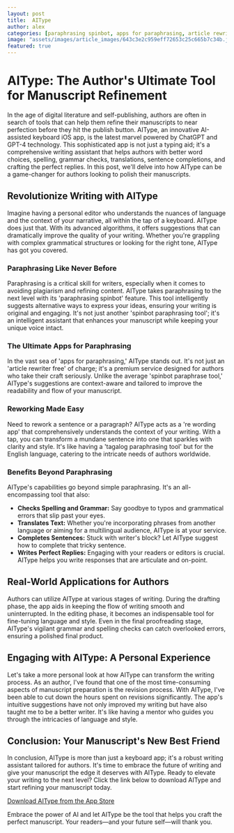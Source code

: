 ```yaml
---
layout: post
title:  AIType
author: alex
categories: [paraphrasing spinbot, apps for paraphrasing, article rewriter free, spinbot paraphrasing tool, re wording app, spinbot paraphrase tool, tagalog paraphrasing tool]
image: "assets/images/article_images/643c3e2c959eff72653c25c665b7c34b.jpg"
featured: true
---
```


# AIType: The Author's Ultimate Tool for Manuscript Refinement

In the age of digital literature and self-publishing, authors are often in search of tools that can help them refine their manuscripts to near perfection before they hit the publish button. AIType, an innovative AI-assisted keyboard iOS app, is the latest marvel powered by ChatGPT and GPT-4 technology. This sophisticated app is not just a typing aid; it's a comprehensive writing assistant that helps authors with better word choices, spelling, grammar checks, translations, sentence completions, and crafting the perfect replies. In this post, we'll delve into how AIType can be a game-changer for authors looking to polish their manuscripts.

## Revolutionize Writing with AIType

Imagine having a personal editor who understands the nuances of language and the context of your narrative, all within the tap of a keyboard. AIType does just that. With its advanced algorithms, it offers suggestions that can dramatically improve the quality of your writing. Whether you're grappling with complex grammatical structures or looking for the right tone, AIType has got you covered.

### Paraphrasing Like Never Before

Paraphrasing is a critical skill for writers, especially when it comes to avoiding plagiarism and refining content. AIType takes paraphrasing to the next level with its 'paraphrasing spinbot' feature. This tool intelligently suggests alternative ways to express your ideas, ensuring your writing is original and engaging. It's not just another 'spinbot paraphrasing tool'; it's an intelligent assistant that enhances your manuscript while keeping your unique voice intact.

### The Ultimate Apps for Paraphrasing

In the vast sea of 'apps for paraphrasing,' AIType stands out. It's not just an 'article rewriter free' of charge; it's a premium service designed for authors who take their craft seriously. Unlike the average 'spinbot paraphrase tool,' AIType's suggestions are context-aware and tailored to improve the readability and flow of your manuscript.

### Reworking Made Easy

Need to rework a sentence or a paragraph? AIType acts as a 're wording app' that comprehensively understands the context of your writing. With a tap, you can transform a mundane sentence into one that sparkles with clarity and style. It's like having a 'tagalog paraphrasing tool' but for the English language, catering to the intricate needs of authors worldwide.

### Benefits Beyond Paraphrasing

AIType's capabilities go beyond simple paraphrasing. It's an all-encompassing tool that also:

- **Checks Spelling and Grammar:** Say goodbye to typos and grammatical errors that slip past your eyes.
- **Translates Text:** Whether you're incorporating phrases from another language or aiming for a multilingual audience, AIType is at your service.
- **Completes Sentences:** Stuck with writer's block? Let AIType suggest how to complete that tricky sentence.
- **Writes Perfect Replies:** Engaging with your readers or editors is crucial. AIType helps you write responses that are articulate and on-point.

## Real-World Applications for Authors

Authors can utilize AIType at various stages of writing. During the drafting phase, the app aids in keeping the flow of writing smooth and uninterrupted. In the editing phase, it becomes an indispensable tool for fine-tuning language and style. Even in the final proofreading stage, AIType's vigilant grammar and spelling checks can catch overlooked errors, ensuring a polished final product.

## Engaging with AIType: A Personal Experience

Let's take a more personal look at how AIType can transform the writing process. As an author, I've found that one of the most time-consuming aspects of manuscript preparation is the revision process. With AIType, I've been able to cut down the hours spent on revisions significantly. The app's intuitive suggestions have not only improved my writing but have also taught me to be a better writer. It's like having a mentor who guides you through the intricacies of language and style.

## Conclusion: Your Manuscript's New Best Friend

In conclusion, AIType is more than just a keyboard app; it's a robust writing assistant tailored for authors. It's time to embrace the future of writing and give your manuscript the edge it deserves with AIType. Ready to elevate your writing to the next level? Click the link below to download AIType and start refining your manuscript today.

[Download AIType from the App Store](https://apps.apple.com/us/app/aitype-grammar-check-keyboard/id6469163944)

Embrace the power of AI and let AIType be the tool that helps you craft the perfect manuscript. Your readers—and your future self—will thank you.